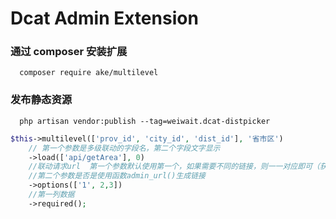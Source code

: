 # Dcat Admin Extension


### 通过 composer 安装扩展
```shell
  composer require ake/multilevel
```


### 发布静态资源
```shell
  php artisan vendor:publish --tag=weiwait.dcat-distpicker
```

```php
$this->multilevel(['prov_id', 'city_id', 'dist_id'], '省市区') 
    // 第一个参数是多级联动的字段名，第二个字段文字显示
    ->load(['api/getArea'], 0) 
    //联动请求url  第一个参数默认使用第一个，如果需要不同的链接，则一一对应即可（获取city_id列，填在一个元素；dist_id列，填在第二个元素），
    //第二个参数是否是使用函数admin_url()生成链接
    ->options(['1', 2,3]) 
    //第一列数据
    ->required();
```
       